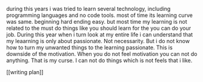 during this years i was tried to learn several technology, including programming languages and no code tools. 
most of time its learning curve was same.
beginning hard ending easy.
but most time my learning is not related to the must do things like you should learn for the you can do your job.
During this year when i turn look at my entire life i can understand that my leaarning is only about passionate.
Not necessarity.
But i do not know how to turn my unwanted things to the learning passionate.
This is downside of the motivation.
When you do not feel motivation you can not do anything.
That is my curse.
I can not do things which is not feels that i like.

[[writing plan]]